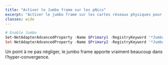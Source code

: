 ```yaml
---
title: "Activer le Jumbo frame sur les pNics"
excerpt: "Activer le jumbo frame sur les cartes réseaux physiques pour concevoir un cluster S2D."
classes: wide
---
```


```powershell
# Enable Jumbo
Set-NetAdapterAdvancedProperty -Name $Primary1 -RegistryKeyword '*JumboPacket' -RegistryValue 9014
Set-NetAdapterAdvancedProperty -Name $Primary2 -RegistryKeyword '*JumboPacket' -RegistryValue 9014

```

Un point à ne pas négliger, le jumbo frame apporte vraiment beaucoup dans l’hyper-convergence.
